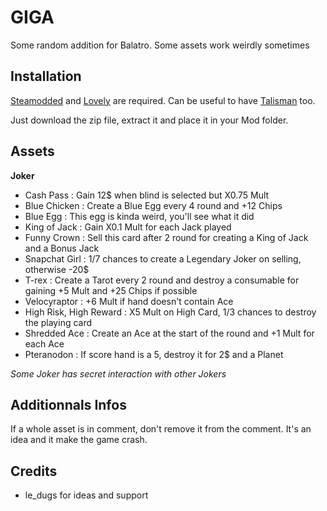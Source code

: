 # GIGA

Some random addition for Balatro. Some assets work weirdly sometimes

## Installation

[Steamodded](https://github.com/Steamodded/smods) and [Lovely](https://github.com/ethangreen-dev/lovely-injector) are required. 
Can be useful to have [Talisman](https://github.com/SpectralPack/Talisman) too.

Just download the zip file, extract it and place it in your Mod folder.

## Assets

**Joker**

- Cash Pass : Gain 12$ when blind is selected but X0.75 Mult
- Blue Chicken : Create a Blue Egg every 4 round and +12 Chips
- Blue Egg : This egg is kinda weird, you'll see what it did
- King of Jack : Gain X0.1 Mult for each Jack played
- Funny Crown : Sell this card after 2 round for creating a King of Jack and a Bonus Jack
- Snapchat Girl : 1/7 chances to create a Legendary Joker on selling, otherwise -20$
- T-rex : Create a Tarot every 2 round and destroy a consumable for gaining +5 Mult and +25 Chips if possible
- Velocyraptor : +6 Mult if hand doesn't contain Ace
- High Risk, High Reward : X5 Mult on High Card, 1/3 chances to destroy the playing card
- Shredded Ace : Create an Ace at the start of the round and +1 Mult for each Ace
- Pteranodon : If score hand is a 5, destroy it for 2$ and a Planet

*Some Joker has secret interaction with other Jokers*

## Additionnals Infos

If a whole asset is in comment, don't remove it from the comment. It's an idea and it make the game crash.

## Credits

- le_dugs for ideas and support
